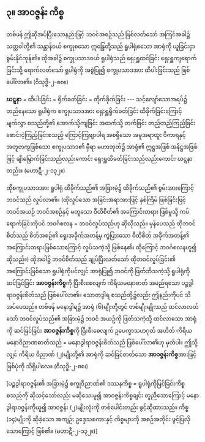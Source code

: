 ## ၃။ အာဝဇ္ဇန်း ကိစ္စ

တစ်ဖန် ဤဆိုအပ်ပြီးသောနည်းဖြင့် ဘဝင်အစဉ်သည် ဖြစ်လတ်သော် အကြင်အခါ၌ သတ္တဝါတို့၏ သန္တာန်ဝယ် စက္ခုစသော ဣန္ဒြေတို့သည် ရူပါရုံစသော အာရုံကို ယူခြင်းငှာ စွမ်းနိုင်ကုန်၏။ 
ထိုအခါ၌ စက္ခုပသာဒဝယ် ရူပါရုံသည် ရှေးရှူထင်ခြင်း ရှေးရှူကျရောက်ခြင်းသို့ ရောက်လတ်သော် ရူပါရုံကို အစွဲပြု၍ စက္ခုပသာဒအား ထိပါးခြင်းသည် ဖြစ်ပေါ်လာ၏။ (ဝိသုဒ္ဓိ-၂-၈၈။)

**ဃဋ္ဋနာ** = ထိပါးခြင်း = ရိုက်ခတ်ခြင်း = တိုက်ခိုက်ခြင်း --- သင့်လျော်သောအရပ်၌ တည်နေသော ရူပါရုံက စက္ခုပသာဒအား ရှေးရှူရိုက်ခတ်ခြင်း ထိခိုက်ခြင်းကြောင့် မျက်လွှာ စသည်တို့၏ အောက်သို့ကျခြင်း အထက်သို့ တက်ခြင်း တည့်တည့်ကြည့်ခြင်း စောင်းငဲ့ကြည့်ခြင်းစသည့် ကြောင့်ကြဗျာပါရ အစရှိသော အမူအရာထူး ဝိကာရနှင့် အတူတကွဖြစ်သော စက္ခုပသာဒ၏ မှီရာ မဟာဘုတ်၌ အာရုံ၏ ဣဋ္ဌအဖြစ် အနိဋ္ဌအဖြစ်ဖြင့် ချီးမြှောက်ခြင်းသည်လည်းကောင်း ရှေးရှူထိခတ်ခြင်းသည်လည်းကောင်း ဃဋ္ဋနာတည်း။ (မဟာဋီ-၂-၁၃၂။)

ထိုစက္ခုပသာဒအား ရူပါရုံ ထိခိုက်သည်၏ အခြားမဲ့၌ ထိခိုက်သည်၏ စွမ်းအားကြောင့် ဘဝင်သည် လှုပ်လာ၏။ 
(ထိုလှုပ်သော အခြင်းအရာအားဖြင့် နှစ်ကြိမ် ဖြစ်ခြင်းဖြင့် ဘဝင်အယဉ် ဘဝင်အစဉ်နှင့် မတူသော ဝီထိစိတ်၏ အကြောင်းတရား ဖြစ်မှုသို့ ကပ်ရောက်ခြင်းကိုပင် ဘဝင်္ဂစလန = ဘဝင်လှုပ်သည်ဟု ဆိုလိုသည်။ 
မှန်ပေသည် ထိုဘဝင်စိတ်သည် စိတ်အစဉ်၏ ရှေးအခိုက်အတန့်မှ ကွဲပြားသော ဝီထိစိတ် အခိုက်အတန့်၏ အကြောင်းတရားဖြစ်သောကြောင့် လှုပ်သကဲ့သို့ ဖြစ်နေ၏၊ ထိုကြောင့် ဘဝင်္ဂစလနဟူ၍ ဆိုသည်။) 
ထိုအခါ၌ ဘဝင်စိတ်သည် ချုပ်ပြီးလတ်သော် ထိုဘဝင်လှုပ်ခြင်း၏ အကြောင်းဖြစ်သော ရူပါရုံကိုပင်လျှင် အာရုံပြု၍ ဘဝင်ကို ဖြတ်ဘိသကဲ့သို့ ရူပါရုံကို ဆင်ခြင်ခြင်း **အာဝဇ္ဇန်းကိစ္စ**ကို ပြီးစီးစေလျက် ကိရိယမနောဓာတ် အမည်ရသော ပဉ္စဒွါရာဝဇ္ဇန်းစိတ်သည် ဖြစ်ပေါ်လာ၏။ 
သောတဒွါရ စသည်တို့၌လည်း ဤနည်းကိုပင် သိအပ်ပေသည်။ 
တစ်ဖန် မနောဒွါရ၌ အာရုံ (၆)မျိုးတို့တွင် တစ်မျိုးမျိုးသည် ထင်လာလတ်သော် ဘဝင်လှုပ်သည်၏ အခြားမဲ့၌ ဘဝင် အယဥ်ကို ဖြတ်သကဲ့သို့ ထင်လာသော အာရုံကို ဆင်ခြင်ခြင်း **အာဝဇ္ဇန်းကိစ္စ**ကို ပြီးစီးစေလျက် ဥပေက္ခာသဟဂုတ် အဟိတ် ကိရိယ မနောဝိညာဏဓာတ်သည် = မနောဒွါရာဝဇ္ဇန်းစိတ်သည် ဖြစ်ပေါ်လာ၏ဟု မှတ်ပါ။ 
ဤသို့လျှင် ကိရိယ ဝိညာဏ် (၂)မျိုးတို့၏ အာရုံကို ဆင်ခြင်တတ်သော **အာဝဇ္ဇန်းကိစ္စ**အားဖြင့် ဖြစ်ပုံကို သိရှိပါလေ။
<r>(ဝိသုဒ္ဓိ-၂-၈၈၊)</r>

[ပဉ္စဒွါရာဝဇ္ဇန်း၏ အခြားမဲ့၌ စက္ခုဝိညာဏ်၏ ဒဿနကိစ္စ = ရူပါရုံကိုမြင်ခြင်းကိစ္စ စသည်ကို ဆိုသင့်သော်လည်း မဆိုသေးမူ၍ အာဝဇ္ဇန်းကိစ္စချင်း တူညီသောကြောင့် မနောဒွါရာဝဇ္ဇန်းကိုယူ၍ အာဝဇ္ဇန်း (၂)မျိုးလုံးကို တစ်ပေါင်းတည်း ဖွင့်ဆိုထားသည်။ 
ကိစ္စ (၁၄)မျိုးကို ဆိုခဲ့သော အကျဉ်း ဥဒ္ဒေသစကားနှင့် ကိစ္စများကို အစဉ်အတိုင်း ဖွင့်ပြလိုသောကြောင့် ဖြစ်၏။ (မဟာဋီ-၂-၁၃၂။)]